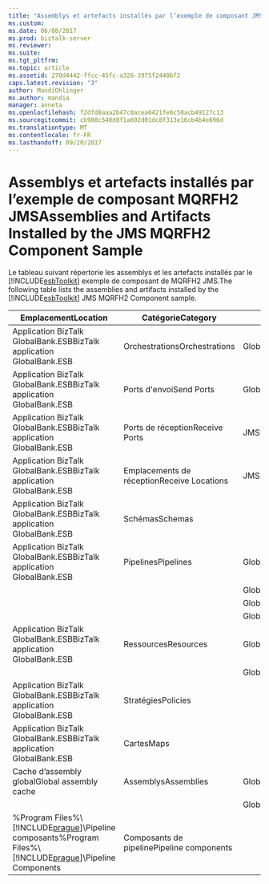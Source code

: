```yaml
---
title: "Assemblys et artefacts installés par l’exemple de composant JMS MQRFH2 | Documents Microsoft"
ms.custom: 
ms.date: 06/08/2017
ms.prod: biztalk-server
ms.reviewer: 
ms.suite: 
ms.tgt_pltfrm: 
ms.topic: article
ms.assetid: 270d4442-ffcc-45fc-a326-3975f2440bf2
caps.latest.revision: "3"
author: MandiOhlinger
ms.author: mandia
manager: anneta
ms.openlocfilehash: f2dfd8aaa2b47c0acea6421fe6c50acb49127c13
ms.sourcegitcommit: cb908c540d8f1a692d01dc8f313e16cb4b4e696d
ms.translationtype: MT
ms.contentlocale: fr-FR
ms.lasthandoff: 09/20/2017
---
```

# <a name="assemblies-and-artifacts-installed-by-the-jms-mqrfh2-component-sample"></a><span data-ttu-id="43db1-102">Assemblys et artefacts installés par l’exemple de composant MQRFH2 JMS</span><span class="sxs-lookup"><span data-stu-id="43db1-102">Assemblies and Artifacts Installed by the JMS MQRFH2 Component Sample</span></span>
<span data-ttu-id="43db1-103">Le tableau suivant répertorie les assemblys et les artefacts installés par le [!INCLUDE[esbToolkit](../includes/esbtoolkit-md.md)] exemple de composant de MQRFH2 JMS.</span><span class="sxs-lookup"><span data-stu-id="43db1-103">The following table lists the assemblies and artifacts installed by the [!INCLUDE[esbToolkit](../includes/esbtoolkit-md.md)] JMS MQRFH2 Component sample.</span></span>  
  
|<span data-ttu-id="43db1-104">Emplacement</span><span class="sxs-lookup"><span data-stu-id="43db1-104">Location</span></span>|<span data-ttu-id="43db1-105">Catégorie</span><span class="sxs-lookup"><span data-stu-id="43db1-105">Category</span></span>|<span data-ttu-id="43db1-106">Nom et la version du composant</span><span class="sxs-lookup"><span data-stu-id="43db1-106">Name and version of the component</span></span>|  
|--------------|--------------|---------------------------------------|  
|<span data-ttu-id="43db1-107">Application BizTalk GlobalBank.ESB</span><span class="sxs-lookup"><span data-stu-id="43db1-107">BizTalk application GlobalBank.ESB</span></span>|<span data-ttu-id="43db1-108">Orchestrations</span><span class="sxs-lookup"><span data-stu-id="43db1-108">Orchestrations</span></span>|<span data-ttu-id="43db1-109">GlobalBank.ESB.JMS.Processes.JMSRouter</span><span class="sxs-lookup"><span data-stu-id="43db1-109">GlobalBank.ESB.JMS.Processes.JMSRouter</span></span>|  
|<span data-ttu-id="43db1-110">Application BizTalk GlobalBank.ESB</span><span class="sxs-lookup"><span data-stu-id="43db1-110">BizTalk application GlobalBank.ESB</span></span>|<span data-ttu-id="43db1-111">Ports d'envoi</span><span class="sxs-lookup"><span data-stu-id="43db1-111">Send Ports</span></span>|<span data-ttu-id="43db1-112">GlobalBank.ESB.JMS.Processes_1.0.0.0_GlobalBank.ESB.JMS.Processes.JMSRouter_DestinationProcessing_c2c8b2b87f54180a</span><span class="sxs-lookup"><span data-stu-id="43db1-112">GlobalBank.ESB.JMS.Processes_1.0.0.0_GlobalBank.ESB.JMS.Processes.JMSRouter_DestinationProcessing_c2c8b2b87f54180a</span></span>|  
|<span data-ttu-id="43db1-113">Application BizTalk GlobalBank.ESB</span><span class="sxs-lookup"><span data-stu-id="43db1-113">BizTalk application GlobalBank.ESB</span></span>|<span data-ttu-id="43db1-114">Ports de réception</span><span class="sxs-lookup"><span data-stu-id="43db1-114">Receive Ports</span></span>|<span data-ttu-id="43db1-115">JMSRouter.MessageProcessing</span><span class="sxs-lookup"><span data-stu-id="43db1-115">JMSRouter.MessageProcessing</span></span>|  
|<span data-ttu-id="43db1-116">Application BizTalk GlobalBank.ESB</span><span class="sxs-lookup"><span data-stu-id="43db1-116">BizTalk application GlobalBank.ESB</span></span>|<span data-ttu-id="43db1-117">Emplacements de réception</span><span class="sxs-lookup"><span data-stu-id="43db1-117">Receive Locations</span></span>|<span data-ttu-id="43db1-118">JMSRouter.MessageProcessing_MQS</span><span class="sxs-lookup"><span data-stu-id="43db1-118">JMSRouter.MessageProcessing_MQS</span></span>|  
|<span data-ttu-id="43db1-119">Application BizTalk GlobalBank.ESB</span><span class="sxs-lookup"><span data-stu-id="43db1-119">BizTalk application GlobalBank.ESB</span></span>|<span data-ttu-id="43db1-120">Schémas</span><span class="sxs-lookup"><span data-stu-id="43db1-120">Schemas</span></span>||  
|<span data-ttu-id="43db1-121">Application BizTalk GlobalBank.ESB</span><span class="sxs-lookup"><span data-stu-id="43db1-121">BizTalk application GlobalBank.ESB</span></span>|<span data-ttu-id="43db1-122">Pipelines</span><span class="sxs-lookup"><span data-stu-id="43db1-122">Pipelines</span></span>|<span data-ttu-id="43db1-123">GlobalBank.ESB.JMS.Pipelines.JMS_PassthroughReceive Version 1.0.0.0</span><span class="sxs-lookup"><span data-stu-id="43db1-123">GlobalBank.ESB.JMS.Pipelines.JMS_PassthroughReceive Version 1.0.0.0</span></span>|  
|||<span data-ttu-id="43db1-124">GlobalBank.ESB.JMS.Pipelines.JMS_PassthroughSend Version 1.0.0.0</span><span class="sxs-lookup"><span data-stu-id="43db1-124">GlobalBank.ESB.JMS.Pipelines.JMS_PassthroughSend Version 1.0.0.0</span></span>|  
|||<span data-ttu-id="43db1-125">GlobalBank.ESB.JMS.Pipelines.JMS_XMLReceive Version 1.0.0.0</span><span class="sxs-lookup"><span data-stu-id="43db1-125">GlobalBank.ESB.JMS.Pipelines.JMS_XMLReceive Version 1.0.0.0</span></span>|  
|||<span data-ttu-id="43db1-126">GlobalBank.ESB.JMS.Pipelines.JMS_XMLSend Version 1.0.0.0</span><span class="sxs-lookup"><span data-stu-id="43db1-126">GlobalBank.ESB.JMS.Pipelines.JMS_XMLSend Version 1.0.0.0</span></span>|  
|<span data-ttu-id="43db1-127">Application BizTalk GlobalBank.ESB</span><span class="sxs-lookup"><span data-stu-id="43db1-127">BizTalk application GlobalBank.ESB</span></span>|<span data-ttu-id="43db1-128">Ressources</span><span class="sxs-lookup"><span data-stu-id="43db1-128">Resources</span></span>|<span data-ttu-id="43db1-129">GlobalBank.ESB.JMS.Pipelines Version 1.0.0.0</span><span class="sxs-lookup"><span data-stu-id="43db1-129">GlobalBank.ESB.JMS.Pipelines Version 1.0.0.0</span></span>|  
|||<span data-ttu-id="43db1-130">GlobalBank.ESB.JMS.Processes Version 1.0.0.0</span><span class="sxs-lookup"><span data-stu-id="43db1-130">GlobalBank.ESB.JMS.Processes Version 1.0.0.0</span></span>|  
|<span data-ttu-id="43db1-131">Application BizTalk GlobalBank.ESB</span><span class="sxs-lookup"><span data-stu-id="43db1-131">BizTalk application GlobalBank.ESB</span></span>|<span data-ttu-id="43db1-132">Stratégies</span><span class="sxs-lookup"><span data-stu-id="43db1-132">Policies</span></span>||  
|<span data-ttu-id="43db1-133">Application BizTalk GlobalBank.ESB</span><span class="sxs-lookup"><span data-stu-id="43db1-133">BizTalk application GlobalBank.ESB</span></span>|<span data-ttu-id="43db1-134">Cartes</span><span class="sxs-lookup"><span data-stu-id="43db1-134">Maps</span></span>||  
|<span data-ttu-id="43db1-135">Cache d’assembly global</span><span class="sxs-lookup"><span data-stu-id="43db1-135">Global assembly cache</span></span>|<span data-ttu-id="43db1-136">Assemblys</span><span class="sxs-lookup"><span data-stu-id="43db1-136">Assemblies</span></span>|<span data-ttu-id="43db1-137">GlobalBank.ESB.JMS.Pipelines Version 1.0.0.0</span><span class="sxs-lookup"><span data-stu-id="43db1-137">GlobalBank.ESB.JMS.Pipelines Version 1.0.0.0</span></span>|  
|||<span data-ttu-id="43db1-138">GlobalBank.ESB.JMS.Processes Version 1.0.0.0</span><span class="sxs-lookup"><span data-stu-id="43db1-138">GlobalBank.ESB.JMS.Processes Version 1.0.0.0</span></span>|  
|<span data-ttu-id="43db1-139">%Program Files%\\[!INCLUDE[prague](../includes/prague-md.md)]\Pipeline composants</span><span class="sxs-lookup"><span data-stu-id="43db1-139">%Program Files%\\[!INCLUDE[prague](../includes/prague-md.md)]\Pipeline Components</span></span>|<span data-ttu-id="43db1-140">Composants de pipeline</span><span class="sxs-lookup"><span data-stu-id="43db1-140">Pipeline components</span></span>||